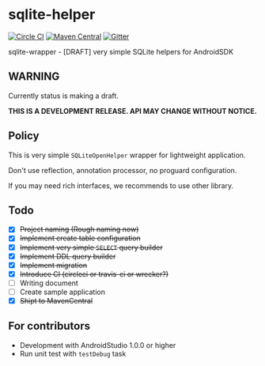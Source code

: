 # sqlite-helper

[![Circle CI](https://circleci.com/gh/ichigotake/android-sqlite-helper.svg?style=svg)](https://circleci.com/gh/ichigotake/android-sqlite-helper)
[![Maven Central](https://maven-badges.herokuapp.com/maven-central/net.ichigotake/android-sqlite-helper/badge.svg)](https://maven-badges.herokuapp.com/maven-central/net.ichigotake/android-sqlite-helper) 
[![Gitter](https://badges.gitter.im/Join%20Chat.svg)](https://gitter.im/ichigotake/android-sqlite-helper?utm_source=badge&utm_medium=badge&utm_campaign=pr-badge&utm_content=badge)

sqlite-wrapper - [DRAFT] very simple SQLite helpers for AndroidSDK

## WARNING

Currently status is making a draft.

**THIS IS A DEVELOPMENT RELEASE. API MAY CHANGE WITHOUT NOTICE.**

## Policy

This is very simple `SQLiteOpenHelper` wrapper for lightweight application.

Don't use reflection, annotation processor, no proguard configuration.

If you may need rich interfaces, we recommends to use other library.

## Todo

- [x] ~~Project naming (Rough naming now)~~
- [x] ~~Implement create table configuration~~
- [x] ~~Implement very simple `SELECT` query builder~~
- [x] ~~Implement DDL query builder~~
- [x] ~~Implement migration~~
- [x] ~~Introduce CI (circleci or travis-ci or wrecker?)~~
- [ ] Writing document
- [ ] Create sample application
- [x] ~~Shipt to MavenCentral~~

## For contributors

- Development with AndroidStudio 1.0.0 or higher
- Run unit test with `testDebug` task
